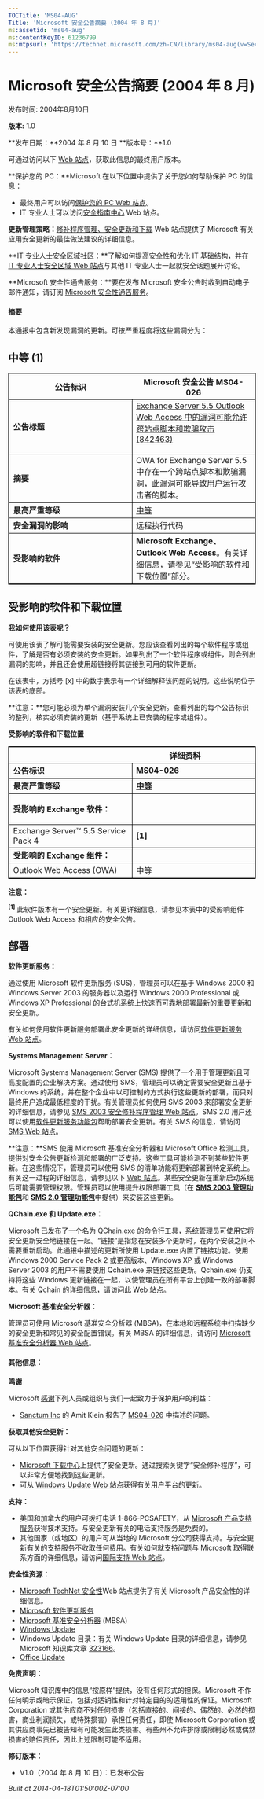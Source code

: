 ```yaml
---
TOCTitle: 'MS04-AUG'
Title: 'Microsoft 安全公告摘要 (2004 年 8 月)'
ms:assetid: 'ms04-aug'
ms:contentKeyID: 61236799
ms:mtpsurl: 'https://technet.microsoft.com/zh-CN/library/ms04-aug(v=Security.10)'
---
```




Microsoft 安全公告摘要 (2004 年 8 月)
=====================================

发布时间: 2004年8月10日

**版本:** 1.0

**发布日期：**2004 年 8 月 10 日
**版本号：**1.0

可通过访问以下 [Web 站点](https://www.microsoft.com/china/security/default.asp)，获取此信息的最终用户版本。

**保护您的 PC：**Microsoft 在以下位置中提供了关于您如何帮助保护 PC 的信息：

-   最终用户可以访问[保护您的 PC Web 站点](https://www.microsoft.com/china/security/protect/)。
-   IT 专业人士可以访问[安全指南中心](https://www.microsoft.com/china/security/guidance/default.mspx) Web 站点。

**更新管理策略：**[修补程序管理、安全更新和下载](https://www.microsoft.com/china/technet/security/topics/patch/default.mspx) Web 站点提供了 Microsoft 有关应用安全更新的最佳做法建议的详细信息。

**IT 专业人士安全区域社区：**了解如何提高安全性和优化 IT 基础结构，并在 [IT 专业人士安全区域 Web 站点](https://go.microsoft.com/fwlink/?linkid=21164)与其他 IT 专业人士一起就安全话题展开讨论。

**Microsoft 安全性通告服务：**要在发布 Microsoft 安全公告时收到自动电子邮件通知，请订阅 [Microsoft 安全性通告服务](https://www.microsoft.com/china/security/bulletins/notify.asp)。

#### 摘要

本通报中包含新发现漏洞的更新。可按严重程度将这些漏洞分为：

中等 (1)
--------


<p> </p>
<table style="border:1px solid black;">
<colgroup>
<col width="50%" />
<col width="50%" />
</colgroup>
<thead>
<tr class="header">
<th>公告标识</th>
<th>Microsoft 安全公告 MS04-026</th>
</tr>
</thead>
<tbody>
<tr class="odd">
<td style="border:1px solid black;"><strong>公告标题</strong></td>
<td style="border:1px solid black;"><a href="https://technet.microsoft.com/security/bulletin/ms04-026">Exchange Server 5.5 Outlook Web Access 中的漏洞可能允许跨站点脚本和欺骗攻击 (842463)</a>
<p></p></td>
</tr>
<tr class="even">
<td style="border:1px solid black;"><strong>摘要</strong></td>
<td style="border:1px solid black;">OWA for Exchange Server 5.5 中存在一个跨站点脚本和欺骗漏洞，此漏洞可能导致用户运行攻击者的脚本。</td>
</tr>  
<tr class="odd">
<td style="border:1px solid black;"><strong>最高严重等级</strong></td>
<td style="border:1px solid black;"><a href="https://go.microsoft.com/fwlink/?linkid=21140">中等</a></td>
</tr>  
<tr class="even">
<td style="border:1px solid black;"><strong>安全漏洞的影响</strong></td>
<td style="border:1px solid black;">远程执行代码</td>
</tr>  
<tr class="odd">
<td style="border:1px solid black;"><strong>受影响的软件</strong></td>
<td style="border:1px solid black;"><strong>Microsoft Exchange、Outlook Web Access</strong>。有关详细信息，请参见“受影响的软件和下载位置”部分。</td>
</tr>  
</tbody>  
</table>
  
受影响的软件和下载位置  
----------------------
  
  
**我如何使用该表呢？**
  
可使用该表了解可能需要安装的安全更新。您应该查看列出的每个软件程序或组件，了解是否有必须安装的安全更新。如果列出了一个软件程序或组件，则会列出漏洞的影响，并且还会使用超链接将其链接到可用的软件更新。
  
在该表中，方括号 \[x\] 中的数字表示有一个详细解释该问题的说明。这些说明位于该表的底部。
  
**注意：**您可能必须为单个漏洞安装几个安全更新。查看列出的每个公告标识的整列，核实必须安装的更新（基于系统上已安装的程序或组件）。
  
**受影响的软件和下载位置**

<p> </p>
<table style="border:1px solid black;">  
<colgroup>  
<col width="50%" />  
<col width="50%" />  
</colgroup>  
<thead>  
<tr class="header">  
<th></th>  
<th>详细资料        </th>  
</tr>  
</thead>  
<tbody>  
<tr class="odd">
<td style="border:1px solid black;"><strong>公告标识</strong></td>
<td style="border:1px solid black;"><a href="https://technet.microsoft.com/security/bulletin/ms04-026"><strong>MS04-026</strong></a></td>
</tr>  
<tr class="even">
<td style="border:1px solid black;"><strong>最高严重等级</strong></td>
<td style="border:1px solid black;"><a href="https://go.microsoft.com/fwlink/?linkid=21140"><strong>中等</strong></a></td>
</tr>  
<tr class="odd">
<td style="border:1px solid black;"><p><strong>受影响的 Exchange 软件：</strong></p></td>
<td style="border:1px solid black;"></td>
</tr>  
<tr class="even">
<td style="border:1px solid black;">Exchange Server™ 5.5 Service Pack 4</td>
<td style="border:1px solid black;"><strong>[1]</strong></td>
</tr>  
<tr class="odd">
<td style="border:1px solid black;"><strong>受影响的 Exchange 组件：</strong></td>
<td style="border:1px solid black;"></td>
</tr>  
<tr class="even">
<td style="border:1px solid black;">Outlook Web Access (OWA)</td>
<td style="border:1px solid black;">中等</td>
</tr>  
</tbody>  
</table>
  
**注意：**
  
**<sup>[1]</sup>** 此软件版本有一个安全更新。有关更详细信息，请参见本表中的受影响组件 Outlook Web Access 和相应的安全公告。
  
部署  
----
  
  
**软件更新服务：**
  
通过使用 Microsoft 软件更新服务 (SUS)，管理员可以在基于 Windows 2000 和 Windows Server 2003 的服务器以及运行 Windows 2000 Professional 或 Windows XP Professional 的台式机系统上快速而可靠地部署最新的重要更新和安全更新。
  
有关如何使用软件更新服务部署此安全更新的详细信息，请访问[软件更新服务 Web 站点](https://go.microsoft.com/fwlink/?linkid=21133)。
  
**Systems Management Server：**
  
Microsoft Systems Management Server (SMS) 提供了一个用于管理更新且可高度配置的企业解决方案。通过使用 SMS，管理员可以确定需要安全更新且基于 Windows 的系统，并在整个企业中以可控制的方式执行这些更新的部署，而只对最终用户造成最低程度的干扰。有关管理员如何使用 SMS 2003 来部署安全更新的详细信息，请参见 [SMS 2003 安全修补程序管理 Web 站点](https://www.microsoft.com/smserver/evaluation/capabilities/patch.asp)。SMS 2.0 用户还可以使用[软件更新服务功能包](https://www.microsoft.com/china/smserver/downloads/20/default.asp)帮助部署安全更新。有关 SMS 的信息，请访问 [SMS Web 站点](https://www.microsoft.com/china/smserver/default.asp)。
  
**注意：**SMS 使用 Microsoft 基准安全分析器和 Microsoft Office 检测工具，提供对安全公告更新检测和部署的广泛支持。这些工具可能检测不到某些软件更新。在这些情况下，管理员可以使用 SMS 的清单功能将更新部署到特定系统上。有关这一过程的详细信息，请参见以下 [Web 站点](https://www.microsoft.com/technet/prodtechnol/sms/sms2003/patchupdate.mspx)。某些安全更新在重新启动系统后可能需要管理权限。管理员可以使用提升权限部署工具（在 [**SMS 2003 管理功能包**](https://www.microsoft.com/smserver/downloads/2003/adminpack.asp)和 [**SMS 2.0 管理功能包**](https://www.microsoft.com/smserver/downloads/20/featurepacks/adminpack/)中提供）来安装这些更新。
  
**QChain.exe 和 Update.exe：**
  
Microsoft 已发布了一个名为 QChain.exe 的命令行工具，系统管理员可使用它将安全更新安全地链接在一起。“链接”是指您在安装多个更新时，在两个安装之间不需要重新启动。此通报中描述的更新所使用 Update.exe 内置了链接功能。使用 Windows 2000 Service Pack 2 或更高版本、Windows XP 或 Windows Server 2003 的用户不需要使用 Qchain.exe 来链接这些更新。Qchain.exe 仍支持将这些 Windows 更新链接在一起，以使管理员在所有平台上创建一致的部署脚本。有关 Qchain 的详细信息，请访问此 [Web 站点](https://go.microsoft.com/fwlink/?linkid=21156)。
  
**Microsoft 基准安全分析器：**
  
管理员可使用 Microsoft 基准安全分析器 (MBSA)，在本地和远程系统中扫描缺少的安全更新和常见的安全配置错误。有关 MBSA 的详细信息，请访问 [Microsoft 基准安全分析器 Web 站点](https://go.microsoft.com/fwlink/?linkid=21134)。
  
#### 其他信息：
  
**鸣谢**
  
Microsoft [感谢](https://go.microsoft.com/fwlink/?linkid=21127)下列人员或组织与我们一起致力于保护用户的利益：
  
-   [Sanctum Inc](https://www.sanctuminc.com/) 的 Amit Klein 报告了 [MS04-026](https://technet.microsoft.com/security/bulletin/msxx-xxx) 中描述的问题。
  
**获取其他安全更新：**
  
可从以下位置获得针对其他安全问题的更新：
  
-   [Microsoft 下载中心](https://www.microsoft.com/china/msdownload/default.asp)上提供了安全更新。通过搜索关键字“安全修补程序”，可以非常方便地找到这些更新。  
-   可从 [Windows Update Web 站点](https://go.microsoft.com/fwlink/?linkid=21130)获得有关用户平台的更新。
  
**支持：**
  
-   美国和加拿大的用户可拨打电话 1-866-PCSAFETY，从 [Microsoft 产品支持服务](https://go.microsoft.com/fwlink/?linkid=21131)获得技术支持。与安全更新有关的电话支持服务是免费的。  
-   其他国家（或地区）的用户可从当地的 Microsoft 分公司获得支持。与安全更新有关的支持服务不收取任何费用。有关如何就支持问题与 Microsoft 取得联系方面的详细信息，请访问[国际支持 Web 站点](https://go.microsoft.com/fwlink/?linkid=21155)。
  
**安全性资源：**
  
-   [Microsoft TechNet 安全性](https://www.microsoft.com/china/technet/security/default.asp)Web 站点提供了有关 Microsoft 产品安全性的详细信息。  
-   [Microsoft 软件更新服务](https://go.microsoft.com/fwlink/?linkid=21133)  
-   [Microsoft 基准安全分析器](https://go.microsoft.com/fwlink/?linkid=21134) (MBSA)  
-   [Windows Update](https://go.microsoft.com/fwlink/?linkid=21130)  
-   Windows Update 目录：有关 Windows Update 目录的详细信息，请参见 Microsoft 知识库文章 [323166](https://support.microsoft.com/default.aspx?scid=kb;zh-cn;323166)。  
-   [Office Update](https://go.microsoft.com/fwlink/?linkid=21135)
  
**免责声明：**
  
Microsoft 知识库中的信息“按原样”提供，没有任何形式的担保。Microsoft 不作任何明示或暗示保证，包括对适销性和针对特定目的的适用性的保证。Microsoft Corporation 或其供应商不对任何损害（包括直接的、间接的、偶然的、必然的损害，商业利润损失，或特殊损害）承担任何责任，即使 Microsoft Corporation 或其供应商事先已被告知有可能发生此类损害。有些州不允许排除或限制必然或偶然损害的赔偿责任，因此上述限制可能不适用。
  
**修订版本：**
  
-   V1.0（2004 年 8 月 10 日）：已发布公告
  
*Built at 2014-04-18T01:50:00Z-07:00*
